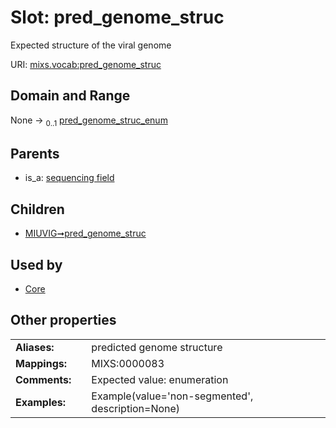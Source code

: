 
# Slot: pred_genome_struc


Expected structure of the viral genome

URI: [mixs.vocab:pred_genome_struc](https://w3id.org/mixs/vocab/pred_genome_struc)


## Domain and Range

None &#8594;  <sub>0..1</sub> [pred_genome_struc_enum](pred_genome_struc_enum.md)

## Parents

 *  is_a: [sequencing field](sequencing_field.md)

## Children

 *  [MIUVIG➞pred_genome_struc](MIUVIG_pred_genome_struc.md)

## Used by

 * [Core](Core.md)

## Other properties

|  |  |  |
| --- | --- | --- |
| **Aliases:** | | predicted genome structure |
| **Mappings:** | | MIXS:0000083 |
| **Comments:** | | Expected value: enumeration |
| **Examples:** | | Example(value='non-segmented', description=None) |

